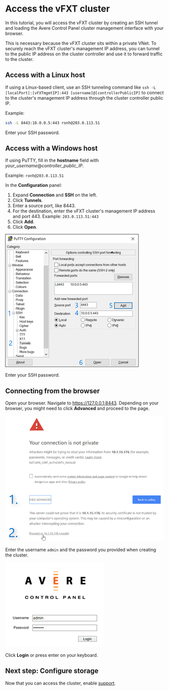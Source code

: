 # Access the vFXT cluster
In this tutorial, you will access the vFXT cluster by creating an SSH tunnel and loading the Avere Control Panel cluster management interface with your browser. 

This is necessary because the vFXT cluster sits within a private VNet. To securely reach the vFXT cluster's management IP address, you can tunnel to the public IP address on the cluster controller and use it to forward traffic to the cluster. 

## Access with a Linux host

If using a Linux-based client, use an SSH tunneling command like `ssh -L [localPort]:[vFXTmgmtIP]:443 [username]@[controllerPublicIP]` to connect to the cluster's management IP address through the cluster controller public IP.

Example:
```sh
ssh -L 8443:10.0.0.5:443 ronh@203.0.113.51
```
Enter your SSH password.

## Access with a Windows host

If using PuTTY, fill in the **hostname** field with *your_username*@*controller_public_IP*.

Example: ``ronh@203.0.113.51``

In the **Configuration** panel: 

1. Expand **Connection** and **SSH** on the left. 
1. Click **Tunnels**. 
1. Enter a source port, like 8443. 
1. For the destination, enter the vFXT cluster's management IP address and port 443. Example: ``203.0.113.51:443``
1. Click **Add**.
1. Click **Open**.

![Screenshot of Putty application showing where to click to add a tunnel](images/20-tunnel-numbered-border-75.png)

Enter your SSH password.

## Connecting from the browser

Open your browser. Navigate to https://127.0.0.1:8443. Depending on your browser, you might need to click **Advanced** and proceed to the page.

![Screenshot of browser showing how to access the advanced options and proceed to the login page](images/21-browser-proceed.png)

Enter the username `admin` and the password you provided when creating the cluster.

![Screenshot of the Avere login page populated with the username admin and a password](images/21b-login.png)

Click **Login** or press enter on your keyboard.

## Next step: Configure storage
Now that you can access the cluster, enable [support](enable_support.md).
